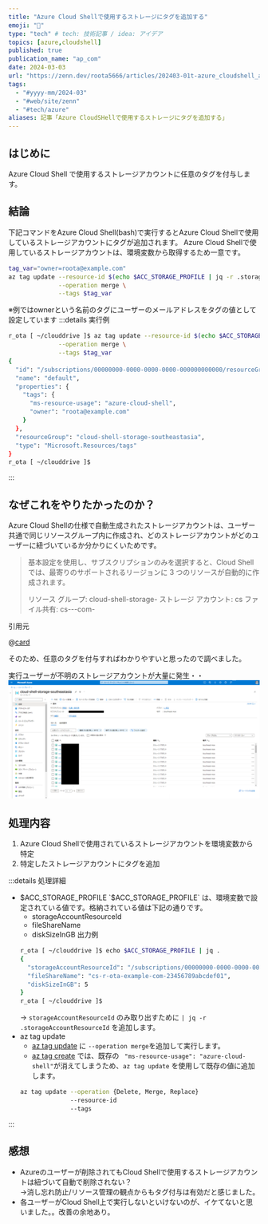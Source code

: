 ```yaml
---
title: "Azure Cloud Shellで使用するストレージにタグを追加する"
emoji: "🎈"
type: "tech" # tech: 技術記事 / idea: アイデア
topics: [azure,cloudshell]
published: true
publication_name: "ap_com"
date: 2024-03-03
url: "https://zenn.dev/roota5666/articles/202403-01t-azure_cloudshell_add_tag"
tags:
  - "#yyyy-mm/2024-03"
  - "#web/site/zenn"
  - "#tech/azure"
aliases: 記事「Azure CloudSHellで使用するストレージにタグを追加する」
---
```


## はじめに

Azure Cloud Shell で使用するストレージアカウントに任意のタグを付与します。

## 結論

下記コマンドをAzure Cloud Shell(bash)で実行するとAzure Cloud Shellで使用しているストレージアカウントにタグが追加されます。
Azure Cloud Shellで使用しているストレージアカウントは、環境変数から取得するため一意です。

```bash
tag_var="owner=roota@example.com"
az tag update --resource-id $(echo $ACC_STORAGE_PROFILE | jq -r .storageAccountResourceId) \
              --operation merge \
              --tags $tag_var
```
※例ではownerという名前のタグにユーザーのメールアドレスをタグの値として設定しています
:::details 実行例

```bash
r_ota [ ~/clouddrive ]$ az tag update --resource-id $(echo $ACC_STORAGE_PROFILE | jq -r .storageAccountResourceId) \
              --operation merge \
              --tags $tag_var
{
  "id": "/subscriptions/00000000-0000-0000-0000-000000000000/resourceGroups/cloud-shell-storage-southeastasia/providers/Microsoft.Storage/storageAccounts/cs123456789abcdef01/providers/Microsoft.Resources/tags/default",
  "name": "default",
  "properties": {
    "tags": {
      "ms-resource-usage": "azure-cloud-shell",
      "owner": "roota@example.com"
    }
  },
  "resourceGroup": "cloud-shell-storage-southeastasia",
  "type": "Microsoft.Resources/tags"
}
r_ota [ ~/clouddrive ]$ 
```
:::

## なぜこれをやりたかったのか？

Azure Cloud Shellの仕様で自動生成されたストレージアカウントは、ユーザー共通で同じリソースグループ内に作成され、どのストレージアカウントがどのユーザーに紐づいているか分かりにくいためです。

>基本設定を使用し、サブスクリプションのみを選択すると、Cloud Shell では、最寄りのサポートされるリージョンに 3 つのリソースが自動的に作成されます。
>
>リソース グループ: cloud-shell-storage-<region>
>ストレージ アカウント: cs<uniqueGuid>
>ファイル共有: cs-<user>-<domain>-com-<uniqueGuid>

引用元

@[card](https://learn.microsoft.com/ja-jp/azure/cloud-shell/persisting-shell-storage#create-new-storage)

そのため、任意のタグを付与すればわかりやすいと思ったので調べました。

実行ユーザーが不明のストレージアカウントが大量に発生・・
![](/images/202403-01t-azure_cloudshell_add_tag/202403-01t-azure_cloudshell_add_tag_001.png)

## 処理内容

1. Azure Cloud Shellで使用されているストレージアカウントを環境変数から特定
1. 特定したストレージアカウントにタグを追加

:::details 処理詳細
- $ACC_STORAGE_PROFILE
  `$ACC_STORAGE_PROFILE` は、環境変数で設定されている値です。格納されている値は下記の通りです。
  - storageAccountResourceId
  - fileShareName
  - diskSizeInGB
  出力例
  ```bash
  r_ota [ ~/clouddrive ]$ echo $ACC_STORAGE_PROFILE | jq .
  {
    "storageAccountResourceId": "/subscriptions/00000000-0000-0000-0000-000000000000/resourcegroups/cloud-shell-storage-southeastasia/providers/Microsoft.Storage/storageAccounts/cs123456789abcdef01",
    "fileShareName": "cs-r-ota-example-com-23456789abcdef01",
    "diskSizeInGB": 5
  }
  r_ota [ ~/clouddrive ]$ 
  ```
  → `storageAccountResourceId` のみ取り出すために `| jq -r .storageAccountResourceId` を追加します。
- az tag update
  - [az tag update](https://learn.microsoft.com/ja-jp/cli/azure/tag?view=azure-cli-latest#az-tag-update) に `--operation merge`を追加して実行します。
  - [az tag create](https://learn.microsoft.com/ja-jp/cli/azure/tag?view=azure-cli-latest#az-tag-create) では、既存の ` "ms-resource-usage": "azure-cloud-shell"`が消えてしまうため、`az tag update` を使用して既存の値に追加します。
  ```bash
  az tag update --operation {Delete, Merge, Replace}
                --resource-id
                --tags
  ```
:::

## 感想

- Azureのユーザーが削除されてもCloud Shellで使用するストレージアカウントは紐づいて自動で削除されない？  
  →消し忘れ防止/リソース管理の観点からもタグ付与は有効だと感じました。
- 各ユーザーがCloud Shell上で実行しないといけないのが、イケてないと思いました。。改善の余地あり。
